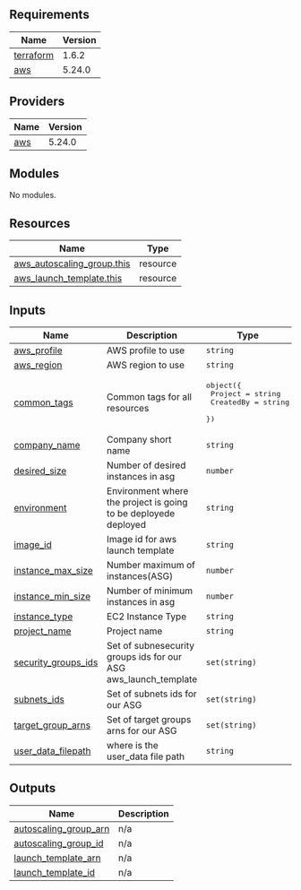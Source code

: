 <!-- BEGIN_TF_DOCS -->
## Requirements

| Name | Version |
|------|---------|
| <a name="requirement_terraform"></a> [terraform](#requirement\_terraform) | 1.6.2 |
| <a name="requirement_aws"></a> [aws](#requirement\_aws) | 5.24.0 |

## Providers

| Name | Version |
|------|---------|
| <a name="provider_aws"></a> [aws](#provider\_aws) | 5.24.0 |

## Modules

No modules.

## Resources

| Name | Type |
|------|------|
| [aws_autoscaling_group.this](https://registry.terraform.io/providers/hashicorp/aws/5.24.0/docs/resources/autoscaling_group) | resource |
| [aws_launch_template.this](https://registry.terraform.io/providers/hashicorp/aws/5.24.0/docs/resources/launch_template) | resource |

## Inputs

| Name | Description | Type | Default | Required |
|------|-------------|------|---------|:--------:|
| <a name="input_aws_profile"></a> [aws\_profile](#input\_aws\_profile) | AWS profile to use | `string` | n/a | yes |
| <a name="input_aws_region"></a> [aws\_region](#input\_aws\_region) | AWS region to use | `string` | n/a | yes |
| <a name="input_common_tags"></a> [common\_tags](#input\_common\_tags) | Common tags for all resources | <pre>object({<br>    Project   = string<br>    CreatedBy = string<br>  })</pre> | n/a | yes |
| <a name="input_company_name"></a> [company\_name](#input\_company\_name) | Company short name | `string` | n/a | yes |
| <a name="input_desired_size"></a> [desired\_size](#input\_desired\_size) | Number of desired instances in asg | `number` | n/a | yes |
| <a name="input_environment"></a> [environment](#input\_environment) | Environment where the project is going to be deployede deployed | `string` | n/a | yes |
| <a name="input_image_id"></a> [image\_id](#input\_image\_id) | Image id for aws launch template | `string` | n/a | yes |
| <a name="input_instance_max_size"></a> [instance\_max\_size](#input\_instance\_max\_size) | Number maximum of instances(ASG) | `number` | n/a | yes |
| <a name="input_instance_min_size"></a> [instance\_min\_size](#input\_instance\_min\_size) | Number of minimum instances in asg | `number` | n/a | yes |
| <a name="input_instance_type"></a> [instance\_type](#input\_instance\_type) | EC2 Instance Type | `string` | n/a | yes |
| <a name="input_project_name"></a> [project\_name](#input\_project\_name) | Project name | `string` | n/a | yes |
| <a name="input_security_groups_ids"></a> [security\_groups\_ids](#input\_security\_groups\_ids) | Set of subnesecurity groups ids for our ASG aws\_launch\_template | `set(string)` | n/a | yes |
| <a name="input_subnets_ids"></a> [subnets\_ids](#input\_subnets\_ids) | Set of subnets ids for our ASG | `set(string)` | n/a | yes |
| <a name="input_target_group_arns"></a> [target\_group\_arns](#input\_target\_group\_arns) | Set of target groups arns for our ASG | `set(string)` | n/a | yes |
| <a name="input_user_data_filepath"></a> [user\_data\_filepath](#input\_user\_data\_filepath) | where is the user\_data file path | `string` | n/a | yes |

## Outputs

| Name | Description |
|------|-------------|
| <a name="output_autoscaling_group_arn"></a> [autoscaling\_group\_arn](#output\_autoscaling\_group\_arn) | n/a |
| <a name="output_autoscaling_group_id"></a> [autoscaling\_group\_id](#output\_autoscaling\_group\_id) | n/a |
| <a name="output_launch_template_arn"></a> [launch\_template\_arn](#output\_launch\_template\_arn) | n/a |
| <a name="output_launch_template_id"></a> [launch\_template\_id](#output\_launch\_template\_id) | n/a |
<!-- END_TF_DOCS -->
